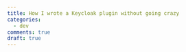 ```yaml
---
title: How I wrote a Keycloak plugin without going crazy
categories:
  - dev
comments: true
draft: true
---
```

